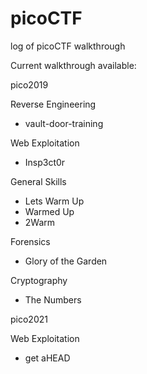 # picoCTF
log of picoCTF walkthrough

Current walkthrough available:

pico2019

Reverse Engineering
- vault-door-training

Web Exploitation
- Insp3ct0r

General Skills
- Lets Warm Up
- Warmed Up
- 2Warm

Forensics
- Glory of the Garden

Cryptography
- The Numbers

pico2021

Web Exploitation
- get aHEAD
